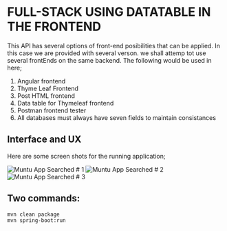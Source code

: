 # FULL-STACK USING DATATABLE IN THE FRONTEND

This API has several options of front-end posibilities that can be applied. In this case we are provided with several verson. we shall attemp tot use several frontEnds on the same backend. The following would be used in here;

1. Angular frontend
2. Thyme Leaf Frontend
3. Post HTML frontend
4. Data table for Thymeleaf frontend
5. Postman frontend tester
6. All databases must always have seven fields to maintain consistances


## Interface and UX
Here are some screen shots for the running application;

![ Muntu App Searched # 1](https://github.com/LINOSNCHENA/Full-stack-app-using-Jquery-in-the-FrontEnd/blob/master/pemba/page1.png)
![ Muntu App Searched # 2](https://github.com/LINOSNCHENA/Full-stack-app-using-Jquery-in-the-FrontEnd/blob/master/pemba/page2.png)
![ Muntu App Searched # 3](https://github.com/LINOSNCHENA/Full-stack-app-using-Jquery-in-the-FrontEnd/blob/master/pemba/page3.png)


## Two commands:  
```
mvn clean package
mvn spring-boot:run
```